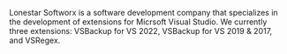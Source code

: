 Lonestar Softworx is a software development company that specializes in the development of extensions for Micrsoft Visual Studio. We currently three extensions: VSBackup for VS 2022, VSBackup for VS 2019 & 2017, and VSRegex.

